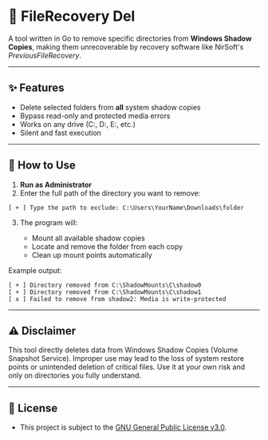 # 🧨 FileRecovery Del

A tool written in Go to remove specific directories from **Windows Shadow Copies**, making them unrecoverable by recovery software like NirSoft's *PreviousFileRecovery*.

---

## ✨ Features

- Delete selected folders from **all** system shadow copies  
- Bypass read-only and protected media errors  
- Works on any drive (C:, D:, E:, etc.)  
- Silent and fast execution  

---

## 🧪 How to Use

1. **Run as Administrator**
2. Enter the full path of the directory you want to remove:

```
[ + ] Type the path to exclude: C:\Users\YourName\Downloads\folder
```

3. The program will:

   - Mount all available shadow copies
   - Locate and remove the folder from each copy
   - Clean up mount points automatically

Example output:

```
[ + ] Directory removed from C:\ShadowMounts\C\shadow0
[ + ] Directory removed from C:\ShadowMounts\C\shadow1
[ x ] Failed to remove from shadow2: Media is write-protected
```

---

## ⚠️ Disclaimer

This tool directly deletes data from Windows Shadow Copies (Volume Snapshot Service). Improper use may lead to the loss of system restore points or unintended deletion of critical files. Use it at your own risk and only on directories you fully understand.

---

## 🎫 License
- This project is subject to the [GNU General Public License v3.0](LICENSE). 
